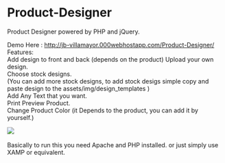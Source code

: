 # Product-Designer
Product Designer powered by PHP and jQuery.

Demo Here : http://jb-villamayor.000webhostapp.com/Product-Designer/ <br />
Features:<br />
Add design to front and back (depends on the product)
Upload your own design.<br />
Choose stock designs. <br />
(You can add more stock designs, to add stock desigs simple copy and paste design to the assets/img/design_templates )<br />
Add Any Text that you want.<br />
Print Preview Product.<br />
Change Product Color (it Depends to the product, you can add it by yourself.)<br />

<img src='https://repository-images.githubusercontent.com/210856531/d376f380-dfdf-11e9-9566-e65732f62c52' /><br /><br />
Basically to run this you need Apache and PHP installed.
or just simply use XAMP or equivalent.

